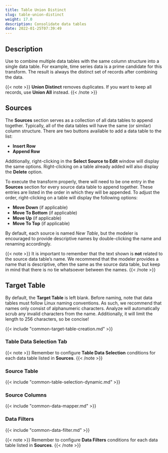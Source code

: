 ```yaml
---
title: Table Union Distinct
slug: table-union-distinct
weight: 17.0
description: Consolidate data tables
date: 2022-01-25T07:39:49
---
```



## Description


Use to combine multiple data tables with the same column structure into a single data table. For example, time series data is a prime candidate for this transform. The result is always the distinct set of records after combining the data.

{{< note >}}
**Union Distinct** removes duplicates. If you want to keep all records, use **Union All** instead.
{{< /note >}}


## Sources


The **Sources** section serves as a collection of all data tables to append together. Typically, all of the data tables will have the same (or similar) column structure. There are two buttons available to add a data table to the list:


* **Insert Row**
* **Append Row**

Additionally, right-clicking in the **Select Source to Edit** window will display the same options. Right-clicking on a table already added will also display the **Delete** option.


To execute the transform properly, there will need to be one entry in the **Sources** section for every source data table to append together. These entries are listed in the order in which they will be appended. To adjust the order, right-clicking on a table will display the following options:


* **Move Down** (if applicable)
* **Move To Bottom** (if applicable)
* **Move Up** (if applicable)
* **Move To Top** (if applicable)

By default, each source is named *New Table*, but the modeler is encouraged to provide descriptive names by double-clicking the name and renaming accordingly.


{{< note >}}
It is important to remember that the text shown is **not** related to the source data table’s name. We recommend that the modeler provides a name that is descriptive, often the same as the source data table, but keep in mind that there is no tie whatsoever between the names.
{{< /note >}}


## Target Table


By default, the **Target Table** is left blank. Before naming, note that data tables must follow Linux naming conventions. As such, we recommend that names only consist of alphanumeric characters. Analyze will automatically scrub any invalid characters from the name. Additionally, it will limit the length to 256 characters, so be concise!

{{< include "common-target-table-creation.md" >}}



### Table Data Selection Tab

{{< note >}}
Remember to configure **Table Data Selection** conditions for each data table listed in **Sources**.
{{< /note >}}




### Source Table


{{< include "common-table-selection-dynamic.md" >}}



### Source Columns


{{< include "common-data-mapper.md" >}}



### Data Filters

{{< include "common-data-filter.md" >}}

{{< note >}}
Remember to configure **Data Filters** conditions for each data table listed in **Sources**.
{{< /note >}}




